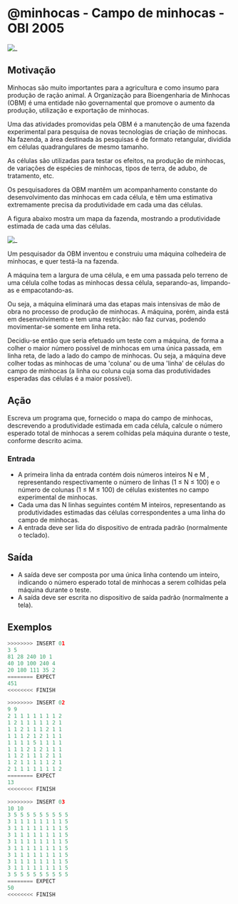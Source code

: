 # @minhocas - Campo de minhocas - OBI 2005

![_](https://raw.githubusercontent.com/qxcodefup/arcade/master/base/minhocas/cover.jpg)

## Motivação

Minhocas são muito importantes para a agricultura e como insumo para produção de ração animal. A Organização para Bioengenharia de Minhocas (OBM) é uma entidade não governamental que promove o aumento da produção, utilização e exportação de minhocas.  

Uma das atividades promovidas pela OBM é a manutenção de uma fazenda experimental para pesquisa de novas tecnologias de criação de minhocas. Na fazenda, a área destinada às pesquisas é de formato retangular, dividida em células quadrangulares de mesmo tamanho.

As células são utilizadas para testar os efeitos, na produção de minhocas, de variações de espécies de minhocas, tipos de terra, de adubo, de tratamento, etc.

Os pesquisadores da OBM mantêm um acompanhamento constante do desenvolvimento das minhocas em cada célula, e têm uma estimativa extremamente precisa da produtividade em cada uma das células.

A figura abaixo mostra um mapa da fazenda, mostrando a produtividade estimada de cada uma das células.  

![_](https://raw.githubusercontent.com/qxcodefup/arcade/master/base/minhocas/minhocas.jpeg)

Um pesquisador da OBM inventou e construiu uma máquina colhedeira de minhocas, e quer testá-la na fazenda.

A máquina tem a largura de uma célula, e em uma passada pelo terreno de uma célula colhe todas as minhocas dessa célula, separando-as, limpando-as e empacotando-as.

Ou seja, a máquina eliminará uma das etapas mais intensivas de mão de obra no processo de produção de minhocas. A máquina, porém, ainda está em desenvolvimento e tem uma restrição: não faz curvas, podendo movimentar-se somente em linha reta.

Decidiu-se então que seria efetuado um teste com a máquina, de forma a colher o maior número possível de minhocas em uma única passada, em linha reta, de lado a lado do campo de minhocas. Ou seja, a máquina deve colher todas as minhocas de uma 'coluna' ou de uma 'linha' de células do campo de minhocas (a linha ou coluna cuja soma das produtividades esperadas das células é a maior possível).
  
## Ação

Escreva um programa que, fornecido o mapa do campo de minhocas, descrevendo a produtividade estimada em cada célula, calcule o número esperado total de minhocas a serem colhidas pela máquina durante o teste, conforme descrito acima.  
  
### Entrada

- A primeira linha da entrada contém dois números inteiros N e M , representando respectivamente o número de linhas (1 ≤ N ≤ 100) e o número de colunas (1 ≤ M ≤ 100) de células existentes no campo experimental de minhocas.
- Cada uma das N linhas seguintes contém M inteiros, representando as produtividades estimadas das células correspondentes a uma linha do campo de minhocas.
- A entrada deve ser lida do dispositivo de entrada padrão (normalmente o teclado).  
  
## Saída

- A saída deve ser composta por uma única linha contendo um inteiro, indicando o número esperado total de minhocas a serem colhidas pela máquina durante o teste.
- A saída deve ser escrita no dispositivo de saída padrão (normalmente a tela).

## Exemplos

``` py
>>>>>>>> INSERT 01
3 5
81 28 240 10 1
40 10 100 240 4
20 180 111 35 2
======== EXPECT
451
<<<<<<<< FINISH
```

```py
>>>>>>>> INSERT 02
9 9
2 1 1 1 1 1 1 1 2
1 2 1 1 1 1 1 2 1
1 1 2 1 1 1 2 1 1
1 1 1 2 1 2 1 1 1
1 1 1 1 5 1 1 1 1
1 1 1 2 1 2 1 1 1
1 1 2 1 1 1 2 1 1
1 2 1 1 1 1 1 2 1
2 1 1 1 1 1 1 1 2
======== EXPECT
13
<<<<<<<< FINISH
```

```py
>>>>>>>> INSERT 03
10 10
3 5 5 5 5 5 5 5 5 5
3 1 1 1 1 1 1 1 1 5
3 1 1 1 1 1 1 1 1 5
3 1 1 1 1 1 1 1 1 5
3 1 1 1 1 1 1 1 1 5
3 1 1 1 1 1 1 1 1 5
3 1 1 1 1 1 1 1 1 5
3 1 1 1 1 1 1 1 1 5
3 1 1 1 1 1 1 1 1 5
3 5 5 5 5 5 5 5 5 5
======== EXPECT
50
<<<<<<<< FINISH
```
